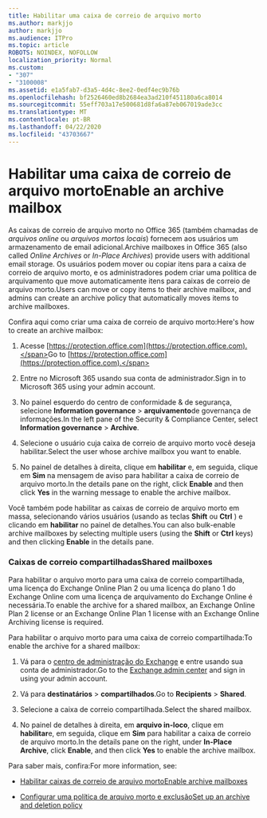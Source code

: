 ```yaml
---
title: Habilitar uma caixa de correio de arquivo morto
ms.author: markjjo
author: markjjo
ms.audience: ITPro
ms.topic: article
ROBOTS: NOINDEX, NOFOLLOW
localization_priority: Normal
ms.custom:
- "307"
- "3100008"
ms.assetid: e1a5fab7-d3a5-4d4c-8ee2-0edf4ec9b76b
ms.openlocfilehash: bf2526460ed8b2684ea3ad210f451180a6ca8014
ms.sourcegitcommit: 55eff703a17e500681d8fa6a87eb067019ade3cc
ms.translationtype: MT
ms.contentlocale: pt-BR
ms.lasthandoff: 04/22/2020
ms.locfileid: "43703667"
---
```

# <a name="enable-an-archive-mailbox"></a><span data-ttu-id="bb389-102">Habilitar uma caixa de correio de arquivo morto</span><span class="sxs-lookup"><span data-stu-id="bb389-102">Enable an archive mailbox</span></span>

<span data-ttu-id="bb389-103">As caixas de correio de arquivo morto no Office 365 (também chamadas de *arquivos online* ou *arquivos mortos locais*) fornecem aos usuários um armazenamento de email adicional.</span><span class="sxs-lookup"><span data-stu-id="bb389-103">Archive mailboxes in Office 365 (also called *Online Archives* or *In-Place Archives*) provide users with additional email storage.</span></span> <span data-ttu-id="bb389-104">Os usuários podem mover ou copiar itens para a caixa de correio de arquivo morto, e os administradores podem criar uma política de arquivamento que move automaticamente itens para caixas de correio de arquivo morto.</span><span class="sxs-lookup"><span data-stu-id="bb389-104">Users can move or copy items to their archive mailbox, and admins can create an archive policy that automatically moves items to archive mailboxes.</span></span>
  
<span data-ttu-id="bb389-105">Confira aqui como criar uma caixa de correio de arquivo morto:</span><span class="sxs-lookup"><span data-stu-id="bb389-105">Here's how to create an archive mailbox:</span></span>
  
1. <span data-ttu-id="bb389-106">Acesse [https://protection.office.com](https://protection.office.com).</span><span class="sxs-lookup"><span data-stu-id="bb389-106">Go to [https://protection.office.com](https://protection.office.com).</span></span>

2. <span data-ttu-id="bb389-107">Entre no Microsoft 365 usando sua conta de administrador.</span><span class="sxs-lookup"><span data-stu-id="bb389-107">Sign in to Microsoft 365 using your admin account.</span></span>

3. <span data-ttu-id="bb389-108">No painel esquerdo do centro de conformidade &amp; de segurança, selecione **Information governance** \> **arquivamento**de governança de informações.</span><span class="sxs-lookup"><span data-stu-id="bb389-108">In the left pane of the Security &amp; Compliance Center, select **Information governance** \> **Archive**.</span></span>

4. <span data-ttu-id="bb389-109">Selecione o usuário cuja caixa de correio de arquivo morto você deseja habilitar.</span><span class="sxs-lookup"><span data-stu-id="bb389-109">Select the user whose archive mailbox you want to enable.</span></span>

5. <span data-ttu-id="bb389-110">No painel de detalhes à direita, clique em **habilitar** e, em seguida, clique em **Sim** na mensagem de aviso para habilitar a caixa de correio de arquivo morto.</span><span class="sxs-lookup"><span data-stu-id="bb389-110">In the details pane on the right, click **Enable** and then click **Yes** in the warning message to enable the archive mailbox.</span></span>

<span data-ttu-id="bb389-111">Você também pode habilitar as caixas de correio de arquivo morto em massa, selecionando vários usuários (usando as teclas **Shift** ou **Ctrl** ) e clicando em **habilitar** no painel de detalhes.</span><span class="sxs-lookup"><span data-stu-id="bb389-111">You can also bulk-enable archive mailboxes by selecting multiple users (using the **Shift** or **Ctrl** keys) and then clicking **Enable** in the details pane.</span></span>
  
### <a name="shared-mailboxes"></a><span data-ttu-id="bb389-112">Caixas de correio compartilhadas</span><span class="sxs-lookup"><span data-stu-id="bb389-112">Shared mailboxes</span></span>

<span data-ttu-id="bb389-113">Para habilitar o arquivo morto para uma caixa de correio compartilhada, uma licença do Exchange Online Plan 2 ou uma licença do plano 1 do Exchange Online com uma licença de arquivamento do Exchange Online é necessária.</span><span class="sxs-lookup"><span data-stu-id="bb389-113">To enable the archive for a shared mailbox, an Exchange Online Plan 2 license or an Exchange Online Plan 1 license with an Exchange Online Archiving license is required.</span></span>  

<span data-ttu-id="bb389-114">Para habilitar o arquivo morto para uma caixa de correio compartilhada:</span><span class="sxs-lookup"><span data-stu-id="bb389-114">To enable the archive for a shared mailbox:</span></span>

1. <span data-ttu-id="bb389-115">Vá para o [centro de administração do Exchange](https://outlook.office365.com/ecp) e entre usando sua conta de administrador.</span><span class="sxs-lookup"><span data-stu-id="bb389-115">Go to the [Exchange admin center](https://outlook.office365.com/ecp) and sign in using your admin account.</span></span>

2. <span data-ttu-id="bb389-116">Vá para **destinatários** > **compartilhados**.</span><span class="sxs-lookup"><span data-stu-id="bb389-116">Go to **Recipients** > **Shared**.</span></span>

3. <span data-ttu-id="bb389-117">Selecione a caixa de correio compartilhada.</span><span class="sxs-lookup"><span data-stu-id="bb389-117">Select the shared mailbox.</span></span>

4. <span data-ttu-id="bb389-118">No painel de detalhes à direita, em **arquivo in-loco**, clique em **habilitar**e, em seguida, clique em **Sim** para habilitar a caixa de correio de arquivo morto.</span><span class="sxs-lookup"><span data-stu-id="bb389-118">In the details pane on the right, under **In-Place Archive**, click **Enable**, and then click **Yes** to enable the archive mailbox.</span></span>

<span data-ttu-id="bb389-119">Para saber mais, confira:</span><span class="sxs-lookup"><span data-stu-id="bb389-119">For more information, see:</span></span>
  
- [<span data-ttu-id="bb389-120">Habilitar caixas de correio de arquivo morto</span><span class="sxs-lookup"><span data-stu-id="bb389-120">Enable archive mailboxes</span></span>](https://docs.microsoft.com/office365/securitycompliance/enable-archive-mailboxes)

- [<span data-ttu-id="bb389-121">Configurar uma política de arquivo morto e exclusão</span><span class="sxs-lookup"><span data-stu-id="bb389-121">Set up an archive and deletion policy</span></span>](https://docs.microsoft.com//office365/securitycompliance/set-up-an-archive-and-deletion-policy-for-mailboxes)
